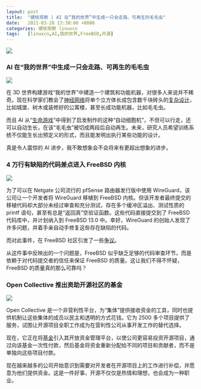 ```yaml
---
layout: post
title:	"硬核观察 | AI 在“我的世界”中生成一只会走路、可再生的毛毛虫"
date:	2021-03-28 13:38:06 +0800 
categories:	硬核观察 linuxcn 
tags:	[linuxcn,AI,我的世界,FreeBSD,开源]
---
```



![](/Asserts/Images//attachment/album/202103/28/133658kkknwds8sdsgskgd.jpg)


### AI 在“我的世界”中生成一只会走路、可再生的毛毛虫


![](/Asserts/Images//attachment/album/202103/28/133708ufxqr02y3xiuy4xi.jpg)


在 3D 世界构建游戏“我的世界”中建造一个建筑和功能机器，对很多人来说并不稀奇。现在科学家们教会了[神经网络](https://www.sciencemag.org/news/2021/03/watch-artificial-intelligence-grow-walking-caterpillar-minecraft)将单个立方体长成包含数千块砖头的[复杂设计](https://twitter.com/risi1979/status/1372158321256456198)，比如城堡、树木或装修好的公寓楼，甚至长成功能机器，比如毛毛虫。


而且 AI 从“[生命游戏](https://en.wikipedia.org/wiki/Conway's_Game_of_Life)”中得到了启发制作的这种“自动细胞机”，不但可以行走，还可以自动生长，在该“毛毛虫”被切成两段后自动再生。未来，研究人员希望训练系统不仅能生长出预定义的形式，而且能发明出执行某些功能的设计。


真是令人震惊的 AI 进步，我不敢想象会不会将来有更超出想象的进步。


### 4 万行有缺陷的代码差点进入 FreeBSD 内核


![](/Asserts/Images//attachment/album/202103/28/133729tlq00d3z7dv380nh.jpg)


为了可以在 Netgate 公司流行的 pfSense 路由器发行版中使用 WireGuard，该公司让一个开发者将 WireGuard 移植到 FreeBSD 内核。但该开发者最终提交的移植代码却大部分未经过审查和充分测试，存在多个缓冲区溢出、测试性质的 printf 语句，甚至有总是“返回真”空验证函数。这些代码直接提交到了 FreeBSD 代码库中，并计划纳入到 FreeBSD 13.0 中。幸好，WireGuard 的创始人发现了许多问题，并着手亲自动手修复这些存在缺陷的代码。


而对此事件，在 FreeBSD 社区引发了一些[争议](https://arstechnica.com/gadgets/2021/03/buffer-overruns-license-violations-and-bad-code-freebsd-13s-close-call/)。


从这件事中反映出的一个问题是，FreeBSD 似乎缺乏足够的代码审查环节，而是依赖于对代码提交者的信任来保证 FreeBSD 的质量。这让我们不得不怀疑，FreeBSD 的质量真的那么可靠吗？


### Open Collective 推出资助开源社区的基金


![](/Asserts/Images//attachment/album/202103/28/133744d4qokk8iqwaidqbg.jpg)


Open Collective 是一个非营利性平台，为“集体”提供接收资金的工具，同时也提供机制让这些集体的成员以民主和透明的方式花钱。它为 2500 多个项目提供了服务，试图让开源项目全职工作成为在营利性公司从事开发工作的替代选择。


现在，它正在将[基金](https://blog.opencollective.com/funds-for-open-source/)引入其开放资金管理平台，以使公司更容易投资开源项目，通过向该基金一次性付款，然后基金将资金重新分配给不同的项目和贡献者，而不是单独向这些项目付款。


现在越来越多的公司开始意识到需要对开发者在开源项目上的工作进行补偿，并愿意为他们提供资金。这是一件好事，开源不仅仅是热情和理想，也会成为一种职业。
